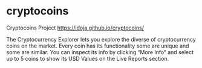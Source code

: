 # cryptocoins
Cryptocoins Project
https://idoja.github.io/cryptocoins/

The Cryptocurrency Explorer lets you explore the diverse of cryptocurrency coins on the market.
Every coin has its functionality some are unique and some are similar.
You can inspect its info by clicking “More Info” and select up to 5 coins to show its USD Values on the Live Reports section.
